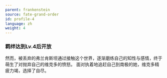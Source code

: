 ```yaml
---
parent: frankenstein
source: fate-grand-order
id: profile-4
language: zh
weight: 4
---
```


### 羁绊达到Lv.4后开放

然而，被丢弃的弗兰肯斯坦通过接触这个世界，逐渐磨练自己的知性与感情，终于萌生了对抛弃自己的维克多的愤怒。
面对执着地追赶自己到南极的她，维克多精疲力竭，选择了自尽。
